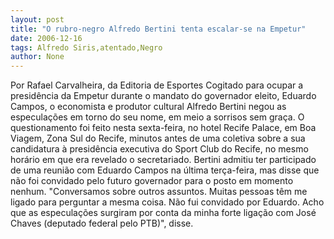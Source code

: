 ```yaml
---
layout: post
title: "O rubro-negro Alfredo Bertini tenta escalar-se na Empetur"
date: 2006-12-16
tags: Alfredo Siris,atentado,Negro
author: None
---
```

Por Rafael Carvalheira, da Editoria de Esportes
Cogitado para ocupar a presidência da Empetur durante o mandato do governador eleito, Eduardo Campos, o economista e produtor cultural Alfredo Bertini negou as especulações em torno do seu nome, em meio a sorrisos sem graça. O questionamento foi feito nesta sexta-feira, no hotel Recife Palace, em Boa Viagem, Zona Sul do Recife, minutos antes de uma coletiva sobre a sua candidatura à presidência executiva do Sport Club do Recife, no mesmo horário em que era revelado o secretariado.
Bertini admitiu ter participado de uma reunião com Eduardo Campos na última terça-feira, mas disse que não foi convidado pelo futuro governador para o posto em momento nenhum. \"Conversamos sobre outros assuntos. Muitas pessoas têm me ligado para perguntar a mesma coisa. Não fui convidado por Eduardo. Acho que as especulações surgiram por conta da minha forte ligação com José Chaves (deputado federal pelo PTB)\", disse. 